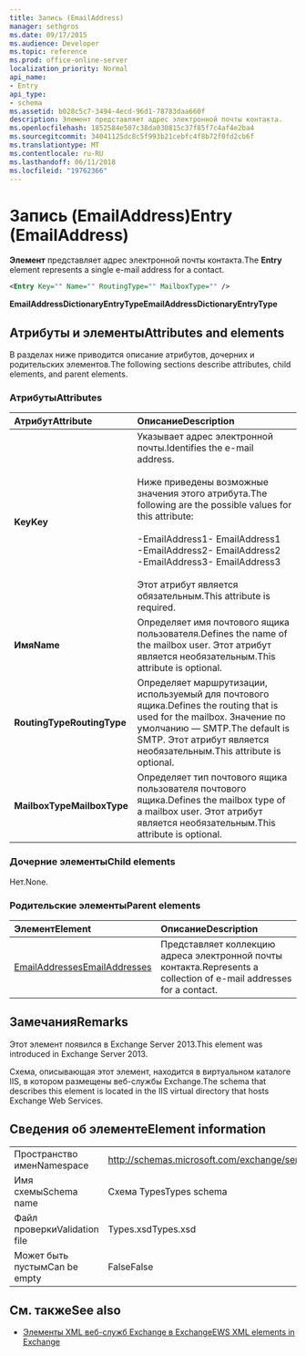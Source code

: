 ```yaml
---
title: Запись (EmailAddress)
manager: sethgros
ms.date: 09/17/2015
ms.audience: Developer
ms.topic: reference
ms.prod: office-online-server
localization_priority: Normal
api_name:
- Entry
api_type:
- schema
ms.assetid: b028c5c7-3494-4ecd-96d1-78783daa660f
description: Элемент представляет адрес электронной почты контакта.
ms.openlocfilehash: 1852584e507c38da030815c37f85f7c4af4e2ba4
ms.sourcegitcommit: 34041125dc8c5f993b21cebfc4f8b72f0fd2cb6f
ms.translationtype: MT
ms.contentlocale: ru-RU
ms.lasthandoff: 06/11/2018
ms.locfileid: "19762366"
---
```

# <a name="entry-emailaddress"></a><span data-ttu-id="532b7-103">Запись (EmailAddress)</span><span class="sxs-lookup"><span data-stu-id="532b7-103">Entry (EmailAddress)</span></span>

<span data-ttu-id="532b7-104">**Элемент** представляет адрес электронной почты контакта.</span><span class="sxs-lookup"><span data-stu-id="532b7-104">The **Entry** element represents a single e-mail address for a contact.</span></span> 
  
```XML
<Entry Key="" Name="" RoutingType="" MailboxType="" />
```

<span data-ttu-id="532b7-105">**EmailAddressDictionaryEntryType**</span><span class="sxs-lookup"><span data-stu-id="532b7-105">**EmailAddressDictionaryEntryType**</span></span>

## <a name="attributes-and-elements"></a><span data-ttu-id="532b7-106">Атрибуты и элементы</span><span class="sxs-lookup"><span data-stu-id="532b7-106">Attributes and elements</span></span>

<span data-ttu-id="532b7-107">В разделах ниже приводится описание атрибутов, дочерних и родительских элементов.</span><span class="sxs-lookup"><span data-stu-id="532b7-107">The following sections describe attributes, child elements, and parent elements.</span></span>
  
### <a name="attributes"></a><span data-ttu-id="532b7-108">Атрибуты</span><span class="sxs-lookup"><span data-stu-id="532b7-108">Attributes</span></span>

|<span data-ttu-id="532b7-109">**Атрибут**</span><span class="sxs-lookup"><span data-stu-id="532b7-109">**Attribute**</span></span>|<span data-ttu-id="532b7-110">**Описание**</span><span class="sxs-lookup"><span data-stu-id="532b7-110">**Description**</span></span>|
|:-----|:-----|
|<span data-ttu-id="532b7-111">**Key**</span><span class="sxs-lookup"><span data-stu-id="532b7-111">**Key**</span></span> <br/> | <span data-ttu-id="532b7-112">Указывает адрес электронной почты.</span><span class="sxs-lookup"><span data-stu-id="532b7-112">Identifies the e-mail address.</span></span><br/><br/><span data-ttu-id="532b7-113">Ниже приведены возможные значения этого атрибута.</span><span class="sxs-lookup"><span data-stu-id="532b7-113">The following are the possible values for this attribute:</span></span><br/><br/><span data-ttu-id="532b7-114">-EmailAddress1</span><span class="sxs-lookup"><span data-stu-id="532b7-114">-  EmailAddress1</span></span>  <br/><span data-ttu-id="532b7-115">-EmailAddress2</span><span class="sxs-lookup"><span data-stu-id="532b7-115">-  EmailAddress2</span></span>  <br/><span data-ttu-id="532b7-116">-EmailAddress3</span><span class="sxs-lookup"><span data-stu-id="532b7-116">-  EmailAddress3</span></span> <br/><br/>  <span data-ttu-id="532b7-117">Этот атрибут является обязательным.</span><span class="sxs-lookup"><span data-stu-id="532b7-117">This attribute is required.</span></span>  <br/> |
|<span data-ttu-id="532b7-118">**Имя**</span><span class="sxs-lookup"><span data-stu-id="532b7-118">**Name**</span></span> <br/> |<span data-ttu-id="532b7-119">Определяет имя почтового ящика пользователя.</span><span class="sxs-lookup"><span data-stu-id="532b7-119">Defines the name of the mailbox user.</span></span> <span data-ttu-id="532b7-120">Этот атрибут является необязательным.</span><span class="sxs-lookup"><span data-stu-id="532b7-120">This attribute is optional.</span></span>  <br/> |
|<span data-ttu-id="532b7-121">**RoutingType**</span><span class="sxs-lookup"><span data-stu-id="532b7-121">**RoutingType**</span></span> <br/> |<span data-ttu-id="532b7-122">Определяет маршрутизации, используемый для почтового ящика.</span><span class="sxs-lookup"><span data-stu-id="532b7-122">Defines the routing that is used for the mailbox.</span></span> <span data-ttu-id="532b7-123">Значение по умолчанию — SMTP.</span><span class="sxs-lookup"><span data-stu-id="532b7-123">The default is SMTP.</span></span> <span data-ttu-id="532b7-124">Этот атрибут является необязательным.</span><span class="sxs-lookup"><span data-stu-id="532b7-124">This attribute is optional.</span></span>  <br/> |
|<span data-ttu-id="532b7-125">**MailboxType**</span><span class="sxs-lookup"><span data-stu-id="532b7-125">**MailboxType**</span></span> <br/> |<span data-ttu-id="532b7-126">Определяет тип почтового ящика пользователя почтового ящика.</span><span class="sxs-lookup"><span data-stu-id="532b7-126">Defines the mailbox type of a mailbox user.</span></span> <span data-ttu-id="532b7-127">Этот атрибут является необязательным.</span><span class="sxs-lookup"><span data-stu-id="532b7-127">This attribute is optional.</span></span>  <br/> |
   
### <a name="child-elements"></a><span data-ttu-id="532b7-128">Дочерние элементы</span><span class="sxs-lookup"><span data-stu-id="532b7-128">Child elements</span></span>

<span data-ttu-id="532b7-129">Нет.</span><span class="sxs-lookup"><span data-stu-id="532b7-129">None.</span></span>
  
### <a name="parent-elements"></a><span data-ttu-id="532b7-130">Родительские элементы</span><span class="sxs-lookup"><span data-stu-id="532b7-130">Parent elements</span></span>

|<span data-ttu-id="532b7-131">**Элемент**</span><span class="sxs-lookup"><span data-stu-id="532b7-131">**Element**</span></span>|<span data-ttu-id="532b7-132">**Описание**</span><span class="sxs-lookup"><span data-stu-id="532b7-132">**Description**</span></span>|
|:-----|:-----|
|[<span data-ttu-id="532b7-133">EmailAddresses</span><span class="sxs-lookup"><span data-stu-id="532b7-133">EmailAddresses</span></span>](emailaddresses.md) <br/> |<span data-ttu-id="532b7-134">Представляет коллекцию адреса электронной почты контакта.</span><span class="sxs-lookup"><span data-stu-id="532b7-134">Represents a collection of e-mail addresses for a contact.</span></span>  <br/> |
   
## <a name="remarks"></a><span data-ttu-id="532b7-135">Замечания</span><span class="sxs-lookup"><span data-stu-id="532b7-135">Remarks</span></span>

<span data-ttu-id="532b7-136">Этот элемент появился в Exchange Server 2013.</span><span class="sxs-lookup"><span data-stu-id="532b7-136">This element was introduced in Exchange Server 2013.</span></span>
  
<span data-ttu-id="532b7-137">Схема, описывающая этот элемент, находится в виртуальном каталоге IIS, в котором размещены веб-службы Exchange.</span><span class="sxs-lookup"><span data-stu-id="532b7-137">The schema that describes this element is located in the IIS virtual directory that hosts Exchange Web Services.</span></span>
  
## <a name="element-information"></a><span data-ttu-id="532b7-138">Сведения об элементе</span><span class="sxs-lookup"><span data-stu-id="532b7-138">Element information</span></span>

|||
|:-----|:-----|
|<span data-ttu-id="532b7-139">Пространство имен</span><span class="sxs-lookup"><span data-stu-id="532b7-139">Namespace</span></span>  <br/> |http://schemas.microsoft.com/exchange/services/2006/types  <br/> |
|<span data-ttu-id="532b7-140">Имя схемы</span><span class="sxs-lookup"><span data-stu-id="532b7-140">Schema name</span></span>  <br/> |<span data-ttu-id="532b7-141">Схема Types</span><span class="sxs-lookup"><span data-stu-id="532b7-141">Types schema</span></span>  <br/> |
|<span data-ttu-id="532b7-142">Файл проверки</span><span class="sxs-lookup"><span data-stu-id="532b7-142">Validation file</span></span>  <br/> |<span data-ttu-id="532b7-143">Types.xsd</span><span class="sxs-lookup"><span data-stu-id="532b7-143">Types.xsd</span></span>  <br/> |
|<span data-ttu-id="532b7-144">Может быть пустым</span><span class="sxs-lookup"><span data-stu-id="532b7-144">Can be empty</span></span>  <br/> |<span data-ttu-id="532b7-145">False</span><span class="sxs-lookup"><span data-stu-id="532b7-145">False</span></span>  <br/> |
   
## <a name="see-also"></a><span data-ttu-id="532b7-146">См. также</span><span class="sxs-lookup"><span data-stu-id="532b7-146">See also</span></span>

- [<span data-ttu-id="532b7-147">Элементы XML веб-служб Exchange в Exchange</span><span class="sxs-lookup"><span data-stu-id="532b7-147">EWS XML elements in Exchange</span></span>](ews-xml-elements-in-exchange.md)

